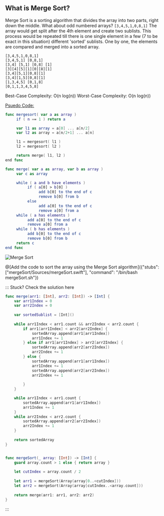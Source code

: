 ## What is Merge Sort?

Merge Sort is a sorting algorithm that divides the array into two parts, right down the middle. What about odd numbered arrays? ```[3,4,5,1,0,8,1]``` The array would get split after the 4th element and create two sublists. This process would be repeated till there is one single element in a few (7 to be exact in this situation) different 'sorted' sublists. One by one, the elements are compared and merged into a sorted array. 

```
[3,4,5,1,0,8,1]
[3,4,5,1] [0,8,1]
[3,4] [5,1] [0,8] [1]
[3][4][5][1][0][8][1]
[3,4][5,1][0,8][1]
[3,4][1,5][0,8][1]
[1,3,4,5] [0,1,8]
[0,1,1,3,4,5,8]
```

Best-Case Complexity: O(n log(n))
Worst-Case Complexity: O(n log(n)) 

[Psuedo Code:](http://www.algorithmist.com/index.php/Merge_sort)

```swift
func mergesort( var a as array )
     if ( n == 1 ) return a

     var l1 as array = a[0] ... a[n/2]
     var l2 as array = a[n/2+1] ... a[n]

     l1 = mergesort( l1 )
     l2 = mergesort( l2 )

     return merge( l1, l2 )
end func

func merge( var a as array, var b as array )
     var c as array

     while ( a and b have elements )
          if ( a[0] > b[0] )
               add b[0] to the end of c
               remove b[0] from b
          else
               add a[0] to the end of c
               remove a[0] from a
     while ( a has elements )
          add a[0] to the end of c
          remove a[0] from a
     while ( b has elements )
          add b[0] to the end of c
          remove b[0] from b
     return c
end func
```

![Merge Sort](https://upload.wikimedia.org/wikipedia/commons/thumb/e/e6/Merge_sort_algorithm_diagram.svg/1064px-Merge_sort_algorithm_diagram.svg.png)


@[Add the code to sort the array using the Merge Sort algorithm]({"stubs": ["mergeSort/Sources/mergeSort.swift"], "command": "/bin/bash mergeSort.sh"})

::: Stuck? Check the solution here
```swift
func merge(arr1: [Int], arr2: [Int]) -> [Int] {
    var arr1Index = 0
    var arr2Index = 0
        
    var sortedSublist = [Int]()
    
    while arr1Index < arr1.count && arr2Index < arr2.count {
        if arr1[arr1Index] < arr2[arr2Index] { 
            sortedArray.append(arr1[arr1Index])
            arr1Index += 1
        } else if arr1[arr1Index] > arr2[arr2Index] {
            sortedArray.append(arr2[arr2Index])
            arr2Index += 1
        } else {
            sortedArray.append(arr1[arr1Index])
            arr1Index += 1
            sortedArray.append(arr2[arr2Index])
            arr2Index += 1
            
        }
    }

    while arr1Index < arr1.count {
        sortedArray.append(arr1[arr1Index])
        arr1Index += 1
    }
    while arr2Index < arr2.count {
        sortedArray.append(arr2[arr2Index])
        arr2Index += 1
    }
    
    return sortedArray
}


func mergeSort(_ array: [Int]) -> [Int] {
    guard array.count > 1 else { return array }
    
    let cutIndex = array.count / 2
    
    let arr1 = mergeSort(Array(array[0..<cutIndex]))
    let arr2 = mergeSort(Array(array[cutIndex..<array.count]))
    
    return merge(arr1: arr1, arr2: arr2)
}
```
:::